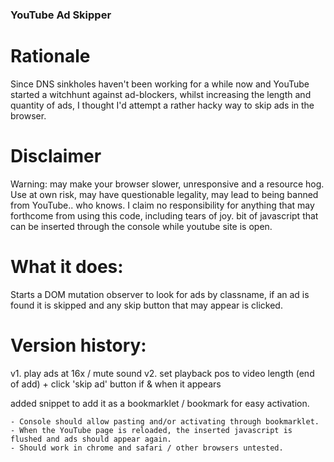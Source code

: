 ### YouTube Ad Skipper 

# Rationale 
Since DNS sinkholes haven't been working for a while now and YouTube started a witchhunt 
against ad-blockers, whilst increasing the length and quantity of ads, I thought I'd attempt 
a rather hacky way to skip ads in the browser.

# Disclaimer
Warning: may make your browser slower, unresponsive and a resource hog. Use at own risk, may have 
questionable legality, may lead to being banned from YouTube.. who knows.
I claim no responsibility for anything that may forthcome from using this code, including tears of joy. 
bit of javascript that can be inserted through the console while youtube site is open.


# What it does: 
Starts a DOM mutation observer to look for ads by classname, if an ad is found it is skipped and any skip button that may appear is clicked. 

# Version history:
v1. play ads at 16x / mute sound
v2. set playback pos to video length (end of add) + click 'skip ad' button if & when it appears


added snippet to add it as a bookmarklet / bookmark for easy activation.

    - Console should allow pasting and/or activating through bookmarklet.
    - When the YouTube page is reloaded, the inserted javascript is flushed and ads should appear again.
    - Should work in chrome and safari / other browsers untested.